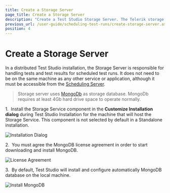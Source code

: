 ```yaml
---
title: Create a Storage Server
page_title: Create a Storage Server
description: "Create a Test Studio Storage Server. The Telerik storage service is responsible for handling tests and test results for scheduled test runs in remote machine execution setup. Storage server uses MongoDb as storage database"
previous_url: /user-guide/scheduling-test-runs/create-storage-server.aspx, /user-guide/scheduling-test-runs/create-storage-server
position: 4
---
```

# Create a Storage Server

In a distributed Test Studio installation, the Storage Server is responsible for handling tests and test results for scheduled test runs. It does not need to be on the same machine as any other service or application, although it must be accessible from the <a href="/features/scheduling-test-runs/create-scheduling-server" target="_blank">Scheduling Server</a>. 

> Storage server uses <a href="https://www.mongodb.com" target="_blank">MongoDb</a> as storage database. MongoDb requires at least 4Gb hard drive space to operate normally.

1.&nbsp;  Install the Storage Service component in the **Customize Installation dialog** during Test Studio Installation for the machine that will host the Storage Service. This component is not selected by default in a Standalone installation.

![Installation Dialog][1]

2.&nbsp; You must agree the MongoDB license agreement in order to start downloading and install MongoDB.

![License Agreement][8]

3.&nbsp; By default, Test Studio will install and configure automatically MongoDB database on the local machine.

![Install MongoDB][9]


[1]: /img/features/scheduling-test-runs/create-storage-server/fig1.png
[8]: /img/features/scheduling-test-runs/create-storage-server/fig1new.png
[9]: /img/features/scheduling-test-runs/create-storage-server/fig2new.png
